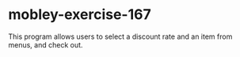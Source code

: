 # mobley-exercise-167
This program allows users to select a discount rate and an item from menus,  and check out.
